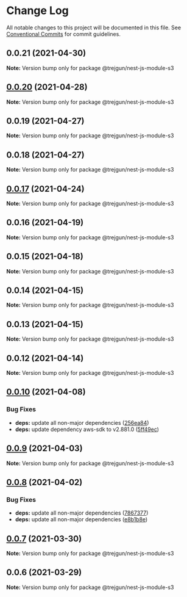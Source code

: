 # Change Log

All notable changes to this project will be documented in this file.
See [Conventional Commits](https://conventionalcommits.org) for commit guidelines.

## 0.0.21 (2021-04-30)

**Note:** Version bump only for package @trejgun/nest-js-module-s3





## [0.0.20](https://github.com/trejgun/common-packages/compare/@trejgun/nest-js-module-s3@0.0.19...@trejgun/nest-js-module-s3@0.0.20) (2021-04-28)

**Note:** Version bump only for package @trejgun/nest-js-module-s3





## 0.0.19 (2021-04-27)

**Note:** Version bump only for package @trejgun/nest-js-module-s3





## 0.0.18 (2021-04-27)

**Note:** Version bump only for package @trejgun/nest-js-module-s3





## [0.0.17](https://github.com/trejgun/common-packages/compare/@trejgun/nest-js-module-s3@0.0.16...@trejgun/nest-js-module-s3@0.0.17) (2021-04-24)

**Note:** Version bump only for package @trejgun/nest-js-module-s3





## 0.0.16 (2021-04-19)

**Note:** Version bump only for package @trejgun/nest-js-module-s3





## 0.0.15 (2021-04-18)

**Note:** Version bump only for package @trejgun/nest-js-module-s3





## 0.0.14 (2021-04-15)

**Note:** Version bump only for package @trejgun/nest-js-module-s3





## 0.0.13 (2021-04-15)

**Note:** Version bump only for package @trejgun/nest-js-module-s3





## 0.0.12 (2021-04-14)

**Note:** Version bump only for package @trejgun/nest-js-module-s3





## [0.0.10](https://github.com/trejgun/common-packages/compare/@trejgun/nest-js-module-s3@0.0.9...@trejgun/nest-js-module-s3@0.0.10) (2021-04-08)


### Bug Fixes

* **deps:** update all non-major dependencies ([256ea84](https://github.com/trejgun/common-packages/commit/256ea84c88084d493d9902f397743ba8cde79814))
* **deps:** update dependency aws-sdk to v2.881.0 ([5ff49ec](https://github.com/trejgun/common-packages/commit/5ff49ecaac17a40de2b26be1b9e8e68891f79cf9))





## [0.0.9](https://github.com/trejgun/common-packages/compare/@trejgun/nest-js-module-s3@0.0.8...@trejgun/nest-js-module-s3@0.0.9) (2021-04-03)

**Note:** Version bump only for package @trejgun/nest-js-module-s3





## [0.0.8](https://github.com/trejgun/common-packages/compare/@trejgun/nest-js-module-s3@0.0.7...@trejgun/nest-js-module-s3@0.0.8) (2021-04-02)


### Bug Fixes

* **deps:** update all non-major dependencies ([7867377](https://github.com/trejgun/common-packages/commit/786737716439880412e2f7acfa8fdeb1948baa5c))
* **deps:** update all non-major dependencies ([e8b1b8e](https://github.com/trejgun/common-packages/commit/e8b1b8e7fcc619ca778522bc11133062813de7a4))





## [0.0.7](https://github.com/trejgun/common-packages/compare/@trejgun/nest-js-module-s3@0.0.6...@trejgun/nest-js-module-s3@0.0.7) (2021-03-30)

**Note:** Version bump only for package @trejgun/nest-js-module-s3





## 0.0.6 (2021-03-29)

**Note:** Version bump only for package @trejgun/nest-js-module-s3
